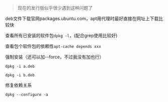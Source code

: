 > 现在的发行版似乎很少遇到这种问题了

deb文件下载官网packages.ubuntu.com，apt用代理时最好直接在网址上下载比较快

查看所有已安装的软件包`dpkg -l`，(配合grep使用比较好)

查看包个软件包的依赖性`apt-cache depends xxx`

强制安装（还可以加--force，不过我没有加也行）

`dpkg -i a.deb`

`dpkg -i b.deb`

修复依赖关系

`dpkg --configure -a`
